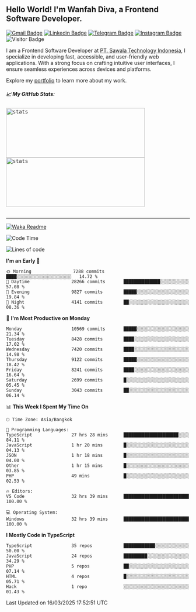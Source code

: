 ## Hello World! I'm Wanfah Diva, a Frontend Software Developer.

[![Gmail Badge](https://img.shields.io/badge/-Gmail-white?style=plastic&logo=Gmail&link=mailto:aditputrafirmansyah@gmail.com)](mailto:wanfahdivaa@gmail.com)
[![Linkedin Badge](https://img.shields.io/badge/-LinkedIn-blue?style=plastic&logo=Linkedin&link=https://www.linkedin.com/in/aditputrafirmansyah/)](https://www.linkedin.com/in/wanfahdiva/)
[![Telegram Badge](https://img.shields.io/badge/-Telegram-blue?style=plastic&logo=telegram&link=https://t.me/Adithya_13)](https://t.me/wanfahdiva)
[![Instagram Badge](https://img.shields.io/badge/-Instagram-white?style=plastic&logo=instagram&link=https://www.instagram.com/adithya_firmansyahputra/)](https://www.instagram.com/wnfhdva/)
![Visitor Badge](https://visitor-badge.laobi.icu/badge?page_id=wanfahdiva.wanfahdiva)

<p>
I am a Frontend Software Developer at <a href="https://sawala/tech" target="_blank">PT. Sawala Technology Indonesia</a>, I specialize in developing fast, accessible, and user-friendly web applications. With a strong focus on crafting intuitive user interfaces, I ensure seamless experiences across devices and platforms.

Explore my <a href="http://wanfahdiva-com.vercel.app/" target="_blank">portfolio</a> to learn more about my work.
</p>

<h5 align="left">
  
📈 **My GitHub Stats:**

</h5>

<div align="left">
<kbd>
  <img height="135em" width="380em" alt="stats" src="https://github-readme-stats-salesp07.vercel.app/api?username=wanfahdiva&count_private=true&show_icons=true&theme=react&rank_icon=github&border_radius=10&hide_title=true"></kbd>
</kbd>
<kbd>
    <img height="135em" width="380em" alt="stats" src="https://github-readme-activity-graph.vercel.app/graph?username=wanfahdiva&theme=react&hide_title=true"></kbd>
</div>

<br />

---

[![Waka Readme](https://github.com/wanfahdiva/wanfahdiva/actions/workflows/waka.yml/badge.svg)](https://github.com/wanfahdiva/wanfahdiva/actions/workflows/waka.yml)

<!--START_SECTION:waka-->
![Code Time](http://img.shields.io/badge/Code%20Time-1%2C816%20hrs%2020%20mins-blue)

![Lines of code](https://img.shields.io/badge/From%20Hello%20World%20I%27ve%20Written-22.8%20million%20lines%20of%20code-blue)

**I'm an Early 🐤** 

```text
🌞 Morning                7288 commits        ████░░░░░░░░░░░░░░░░░░░░░   14.72 % 
🌆 Daytime                28266 commits       ██████████████░░░░░░░░░░░   57.08 % 
🌃 Evening                9827 commits        █████░░░░░░░░░░░░░░░░░░░░   19.84 % 
🌙 Night                  4141 commits        ██░░░░░░░░░░░░░░░░░░░░░░░   08.36 % 
```
📅 **I'm Most Productive on Monday** 

```text
Monday                   10569 commits       █████░░░░░░░░░░░░░░░░░░░░   21.34 % 
Tuesday                  8428 commits        ████░░░░░░░░░░░░░░░░░░░░░   17.02 % 
Wednesday                7420 commits        ████░░░░░░░░░░░░░░░░░░░░░   14.98 % 
Thursday                 9122 commits        █████░░░░░░░░░░░░░░░░░░░░   18.42 % 
Friday                   8241 commits        ████░░░░░░░░░░░░░░░░░░░░░   16.64 % 
Saturday                 2699 commits        █░░░░░░░░░░░░░░░░░░░░░░░░   05.45 % 
Sunday                   3043 commits        ██░░░░░░░░░░░░░░░░░░░░░░░   06.14 % 
```


📊 **This Week I Spent My Time On** 

```text
🕑︎ Time Zone: Asia/Bangkok

💬 Programming Languages: 
TypeScript               27 hrs 28 mins      █████████████████████░░░░   84.11 % 
JavaScript               1 hr 20 mins        █░░░░░░░░░░░░░░░░░░░░░░░░   04.13 % 
JSON                     1 hr 18 mins        █░░░░░░░░░░░░░░░░░░░░░░░░   04.00 % 
Other                    1 hr 15 mins        █░░░░░░░░░░░░░░░░░░░░░░░░   03.85 % 
PHP                      49 mins             █░░░░░░░░░░░░░░░░░░░░░░░░   02.53 % 

🔥 Editors: 
VS Code                  32 hrs 39 mins      █████████████████████████   100.00 % 

💻 Operating System: 
Windows                  32 hrs 39 mins      █████████████████████████   100.00 % 
```

**I Mostly Code in TypeScript** 

```text
TypeScript               35 repos            ████████████░░░░░░░░░░░░░   50.00 % 
JavaScript               24 repos            █████████░░░░░░░░░░░░░░░░   34.29 % 
PHP                      5 repos             ██░░░░░░░░░░░░░░░░░░░░░░░   07.14 % 
HTML                     4 repos             █░░░░░░░░░░░░░░░░░░░░░░░░   05.71 % 
Hack                     1 repo              ░░░░░░░░░░░░░░░░░░░░░░░░░   01.43 % 
```




 Last Updated on 16/03/2025 17:52:51 UTC
<!--END_SECTION:waka-->
